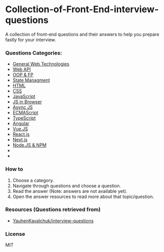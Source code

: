 # Collection-of-Front-End-interview-questions
A collection of front-end questions and their answers to help you prepare fastly for your interview.

### Questions Categories:

- [General Web Technologies](https://github.com/AbdKayali3/Collection-of-Front-End-interview-questions/blob/main/Categories/General-web-tech/general-web.md)
- [Web API](https://github.com/AbdKayali3/Collection-of-Front-End-interview-questions/blob/main/Categories/Web-API/web-api.md)
- [OOP & FP](https://github.com/AbdKayali3/Collection-of-Front-End-interview-questions/blob/main/Categories/OOP%20%26%20FP/oop.md)
- [State Managment](https://github.com/AbdKayali3/Collection-of-Front-End-interview-questions/blob/main/Categories/State-Management/state-managment.md)
- [HTML](https://github.com/AbdKayali3/Collection-of-Front-End-interview-questions/blob/main/Categories/HTML/html.md)
- [CSS](https://github.com/AbdKayali3/Collection-of-Front-End-interview-questions/blob/main/Categories/CSS/css.md)
- [JavaScript](https://github.com/AbdKayali3/Collection-of-Front-End-interview-questions/blob/main/Categories/JavaScript/js.md)
- [JS in Browser](https://github.com/AbdKayali3/Collection-of-Front-End-interview-questions/blob/main/Categories/Browser-js/browser-js.md)
- [Async JS](https://github.com/AbdKayali3/Collection-of-Front-End-interview-questions/blob/main/Categories/Async-js/async-js.md)
- [ECMAScript](https://github.com/AbdKayali3/Collection-of-Front-End-interview-questions/blob/main/Categories/ECMAScript/ecma.md)
- [TypeScript](https://github.com/AbdKayali3/Collection-of-Front-End-interview-questions/blob/main/Categories/TypeScript/ts.md)
- [Angular](https://github.com/AbdKayali3/Collection-of-Front-End-interview-questions/blob/main/Categories/Angular/angular.md)
- [Vue.JS](https://github.com/AbdKayali3/Collection-of-Front-End-interview-questions/blob/main/Categories/Vue-js/vue-js.md)
- [React.js](https://github.com/AbdKayali3/Collection-of-Front-End-interview-questions/blob/main/Categories/React/react.md)
- [Next.js](https://github.com/AbdKayali3/Collection-of-Front-End-interview-questions/blob/main/Categories/Next-js/next-js.md)
- [Node.JS & NPM](https://github.com/AbdKayali3/Collection-of-Front-End-interview-questions/blob/main/Categories/Node-js/node-js.md)
- 
- 

### How to
1. Choose a category.
2. Navigate through questions and choose a question.
3. Read the answer (Note: answers are not available yet).
4. Open the answer resources to read more about that topic/question.

### Resources (Questions retrieved from)
- [YauhenKavalchuk/interview-questions](https://github.com/YauhenKavalchuk/interview-questions)


### License

MIT